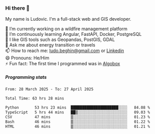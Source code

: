 ### Hi there 👋

My name is Ludovic. I'm a full-stack web and GIS developer.

 🔭 I’m currently working on a wildfire management platform<br/>
 🌱 I’m continuously learning Angular, FastAPI, Docker, PostgreSQL<br/>
 👯 I like GIS tools such as Geopandas, PostGIS, GDAL<br/>
 💬 Ask me about energy transition or travels<br/>
 📫 How to reach me: ludo.beghin@gmail.com or [Linkedin](https://www.linkedin.com/in/ludovic-beghin/)<br/>
 😄 Pronouns: He/Him<br/>
 ⚡ Fun fact: The first time I programmed was in [Algobox](https://fr.wikipedia.org/wiki/Algobox)<br/>

##### Programming stats
<!--START_SECTION:waka-->

```txt
From: 28 March 2025 - To: 27 April 2025

Total Time: 63 hrs 28 mins

Python       53 hrs 23 mins  █████████████████████░░░░   84.08 %
TypeScript   5 hrs 44 mins   ██▒░░░░░░░░░░░░░░░░░░░░░░   09.03 %
CSV          47 mins         ▒░░░░░░░░░░░░░░░░░░░░░░░░   01.23 %
Bash         46 mins         ▒░░░░░░░░░░░░░░░░░░░░░░░░   01.22 %
HTML         46 mins         ▒░░░░░░░░░░░░░░░░░░░░░░░░   01.21 %
```

<!--END_SECTION:waka-->
